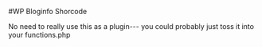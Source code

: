 #WP Bloginfo Shorcode

No need to really use this as a plugin--- you could probably just toss it into your functions.php
